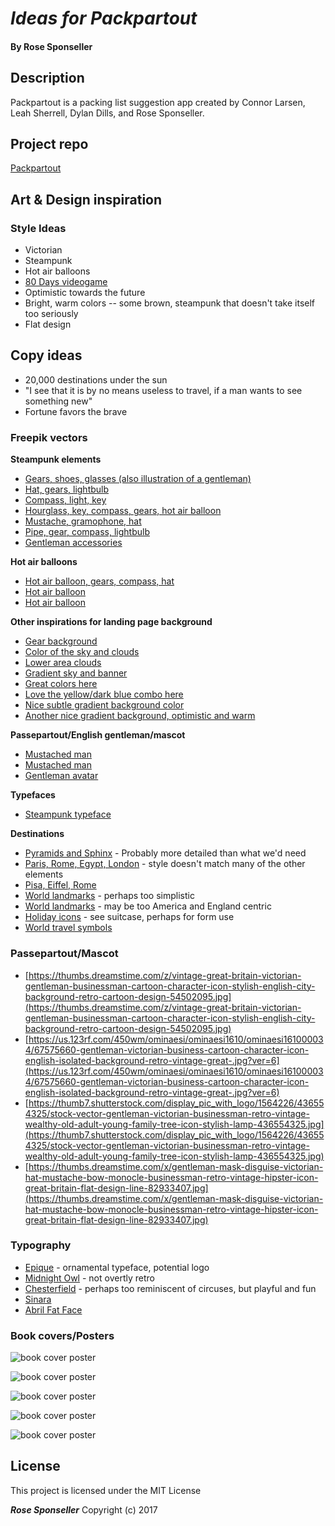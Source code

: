# _Ideas for Packpartout_

#### By **Rose Sponseller**

## Description

Packpartout is a packing list suggestion app created by Connor Larsen, Leah Sherrell, Dylan Dills, and Rose Sponseller.

## Project repo

[Packpartout](https://github.com/conesgnomes/packpartout)

## Art & Design inspiration

### Style Ideas

* Victorian
* Steampunk
* Hot air balloons
* [80 Days videogame](http://www.inklestudios.com/80days/)
* Optimistic towards the future
* Bright, warm colors -- some brown, steampunk that doesn't take itself too seriously
* Flat design

## Copy ideas

* 20,000 destinations under the sun
* "I see that it is by no means useless to travel, if a man wants to see something new"
* Fortune favors the brave

### Freepik vectors

**Steampunk elements**
* [Gears, shoes, glasses (also illustration of a gentleman)](http://www.freepik.com/free-vector/steampunk-element-collection_839669.htm#term=steampunk&page=1&position=22)
* [Hat, gears, lightbulb](http://www.freepik.com/free-vector/steampunk-element-collection_838441.htm#term=steampunk&page=1&position=14)
* [Compass, light, key](http://www.freepik.com/free-vector/steampunk-elements-pack-in-flat-design_842451.htm#term=steampunk&page=1&position=40)
* [Hourglass, key, compass, gears, hot air balloon](http://www.freepik.com/free-vector/golden-elements-in-steampunk-style_840437.htm#term=steampunk&page=2&position=9)
* [Mustache, gramophone, hat](http://www.freepik.com/free-vector/elements-in-steampunk-design_840072.htm#term=steampunk&page=2&position=23)
* [Pipe, gear, compass, lightbulb](http://www.freepik.com/free-vector/steampunk-elements_840071.htm#term=steampunk&page=2&position=29)
* [Gentleman accessories](http://www.freepik.com/free-vector/gentleman-accessories_778742.htm#term=gentleman&page=1&position=20)


**Hot air balloons**
* [Hot air balloon, gears, compass, hat](http://www.freepik.com/free-vector/collection-of-steampunk-elements_839199.htm#term=steampunk&page=1&position=10)
* [Hot air balloon](http://www.freepik.com/free-vector/retro-hot-air-balloon_780869.htm)
* [Hot air balloon](http://www.freepik.com/free-vector/birthday-card-with-three-hot-air-balloons_715767.htm)


**Other inspirations for landing page background**
* [Gear background](http://www.freepik.com/free-vector/gear-background-with-circles-of-different-colors_966125.htm)
* [Color of the sky and clouds](http://www.freepik.com/free-vector/retro-aerostatic-globes_770109.htm)
* [Lower area clouds](http://www.freepik.com/free-vector/videogame-landscape-background_956170.htm)
* [Gradient sky and banner](http://www.freepik.com/free-vector/retro-plane-with-orange-banner_753312.htm)
* [Great colors here](http://www.freepik.com/free-vector/its-travel-time-background_883576.htm)
* [Love the yellow/dark blue combo here](http://www.freepik.com/free-vector/ship-in-a-vintage-style-illustration_830232.htm)
* [Nice subtle gradient background color](http://www.freepik.com/free-vector/vintage-airplane-with-message_714157.htm)
* [Another nice gradient background, optimistic and warm](http://www.freepik.com/free-vector/vintage-background-with-an-hot-air-balloon-and-two-kids_963775.htm)

**Passepartout/English gentleman/mascot**
* [Mustached man](http://www.freepik.com/free-vector/movember-striped-background-with-a-nice-character_955857.htm)
* [Mustached man](http://www.freepik.com/free-vector/background-of-gentleman-with-a-mustache-celebrating-movember_955859.htm)
* [Gentleman avatar](http://www.freepik.com/free-vector/worker-avatar-collection_835095.htm)


**Typefaces**
- [Steampunk typeface](http://www.freepik.com/free-vector/alphabet-in-steampunk-style_839752.htm#term=steampunk&page=1&position=42)

**Destinations**

* [Pyramids and Sphinx](http://www.freepik.com/free-vector/travel-egypt_804794.htm#term=pyramids&page=1&position=0) - Probably more detailed than what we'd need
* [Paris, Rome, Egypt, London](http://www.freepik.com/free-vector/world-symbolic-places-stamps-collecion_878935.htm#term=egypt&page=3&position=16) - style doesn't match many of the other elements
* [Pisa, Eiffel, Rome](http://www.freepik.com/free-vector/air-travel-background-with-different-monuments_718303.htm#term=egypt&page=3&position=30)
* [World landmarks](http://www.freepik.com/free-vector/travel-around-the-world-icons_714638.htm#term=egypt&page=4&position=13) - perhaps too simplistic
* [World landmarks](http://www.freepik.com/free-vector/world-city-elements_828622.htm#term=egypt&page=5&position=1) - may be too America and England centric
* [Holiday icons](http://www.freepik.com/free-vector/holiday-icons-collection-flat-style_714617.htm) - see suitcase, perhaps for form use
* [World travel symbols](http://www.freepik.com/free-vector/air-travel-landmark-tourism-vector_718305.htm)

### Passepartout/Mascot

* [https://thumbs.dreamstime.com/z/vintage-great-britain-victorian-gentleman-businessman-cartoon-character-icon-stylish-english-city-background-retro-cartoon-design-54502095.jpg](https://thumbs.dreamstime.com/z/vintage-great-britain-victorian-gentleman-businessman-cartoon-character-icon-stylish-english-city-background-retro-cartoon-design-54502095.jpg)
* [https://us.123rf.com/450wm/ominaesi/ominaesi1610/ominaesi161000034/67575660-gentleman-victorian-business-cartoon-character-icon-english-isolated-background-retro-vintage-great-.jpg?ver=6](https://us.123rf.com/450wm/ominaesi/ominaesi1610/ominaesi161000034/67575660-gentleman-victorian-business-cartoon-character-icon-english-isolated-background-retro-vintage-great-.jpg?ver=6)
* [https://thumb7.shutterstock.com/display_pic_with_logo/1564226/436554325/stock-vector-gentleman-victorian-businessman-retro-vintage-wealthy-old-adult-young-family-tree-icon-stylish-lamp-436554325.jpg](https://thumb7.shutterstock.com/display_pic_with_logo/1564226/436554325/stock-vector-gentleman-victorian-businessman-retro-vintage-wealthy-old-adult-young-family-tree-icon-stylish-lamp-436554325.jpg)
* [https://thumbs.dreamstime.com/x/gentleman-mask-disguise-victorian-hat-mustache-bow-monocle-businessman-retro-vintage-hipster-icon-great-britain-flat-design-line-82933407.jpg](https://thumbs.dreamstime.com/x/gentleman-mask-disguise-victorian-hat-mustache-bow-monocle-businessman-retro-vintage-hipster-icon-great-britain-flat-design-line-82933407.jpg)

### Typography

* [Epique](https://creativemarket.com/Alterdecofont/14503-Epique-typeface) - ornamental typeface, potential logo
* [Midnight Owl](https://creativemarket.com/VintageTypeCo/888992-Midnight-Owl-Display-Font) - not overtly retro
* [Chesterfield](https://creativemarket.com/imagitype/681092-Chesterfield-Typeface) - perhaps too reminiscent of circuses, but playful and fun
* [Sinara](http://designazure.com/wp-content/uploads/2015/08/sinara-font.png)
* [Abril Fat Face](https://www.fontsquirrel.com/fonts/abril-fatface)


### Book covers/Posters

![book cover poster](https://s-media-cache-ak0.pinimg.com/736x/53/d2/be/53d2becbb8adc8f27e4580b7868fba2a.jpg)

![book cover poster](https://upload.wikimedia.org/wikipedia/commons/8/86/Verne_Tour_du_Monde.jpg)

![book cover poster](https://s-media-cache-ak0.pinimg.com/736x/b4/a3/f5/b4a3f5473e7922faff699a0701db3e27.jpg)

![book cover poster](https://s-media-cache-ak0.pinimg.com/originals/2d/b3/e8/2db3e8349d5ba7cf0d284bb4b8f0b142.jpg)

![book cover poster](https://burrellosubmarinemovies.files.wordpress.com/2013/09/atw80d1.jpg)


## License

This project is licensed under the MIT License

**_Rose Sponseller_** Copyright (c) 2017

